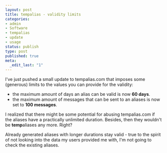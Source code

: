 ```yaml
---
layout: post
title: tempalias - validity limits
categories:
- admin
- Software
- tempalias
- update
- usage
status: publish
type: post
published: true
meta:
  _edit_last: "1"
---
```

I've just pushed a small update to tempalias.com that imposes some (generous) limits to the values you can provide for the validity:
<ul>
	<li>the maximum amount of days an alias can be valid is now <strong>60 days</strong>.</li>
	<li>the maximum amount of messages that can be sent to an aliases is now set to <strong>100 messages</strong>.</li>
</ul>
I realized that there might be some potential for abusing tempalias.com if the aliases have a practically unlimited duration. Besides, then they wouldn't be <strong>temp</strong>aliases any more. Right?

Already generated aliases with longer durations stay valid - true to the spirit of not looking into the data my users provided me with, I'm not going to check the existing aliases.
